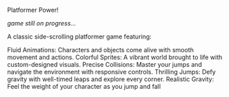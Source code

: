 Platformer Power!

*game still on progress...*

A classic side-scrolling platformer game featuring:

Fluid Animations: Characters and objects come alive with smooth movement and actions.
Colorful Sprites: A vibrant world brought to life with custom-designed visuals.
Precise Collisions: Master your jumps and navigate the environment with responsive controls.
Thrilling Jumps: Defy gravity with well-timed leaps and explore every corner.
Realistic Gravity: Feel the weight of your character as you jump and fall
